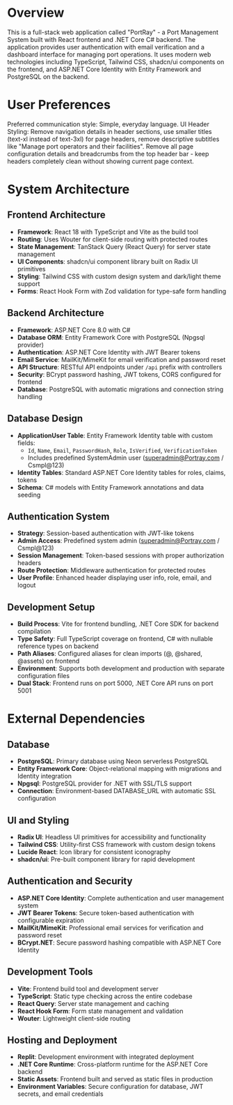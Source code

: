 # Overview

This is a full-stack web application called "PortRay" - a Port Management System built with React frontend and .NET Core C# backend. The application provides user authentication with email verification and a dashboard interface for managing port operations. It uses modern web technologies including TypeScript, Tailwind CSS, shadcn/ui components on the frontend, and ASP.NET Core Identity with Entity Framework and PostgreSQL on the backend.

# User Preferences

Preferred communication style: Simple, everyday language.
UI Header Styling: Remove navigation details in header sections, use smaller titles (text-xl instead of text-3xl) for page headers, remove descriptive subtitles like "Manage port operators and their facilities". Remove all page configuration details and breadcrumbs from the top header bar - keep headers completely clean without showing current page context.

# System Architecture

## Frontend Architecture
- **Framework**: React 18 with TypeScript and Vite as the build tool
- **Routing**: Uses Wouter for client-side routing with protected routes
- **State Management**: TanStack Query (React Query) for server state management
- **UI Components**: shadcn/ui component library built on Radix UI primitives
- **Styling**: Tailwind CSS with custom design system and dark/light theme support
- **Forms**: React Hook Form with Zod validation for type-safe form handling

## Backend Architecture
- **Framework**: ASP.NET Core 8.0 with C#
- **Database ORM**: Entity Framework Core with PostgreSQL (Npgsql provider)
- **Authentication**: ASP.NET Core Identity with JWT Bearer tokens
- **Email Service**: MailKit/MimeKit for email verification and password reset
- **API Structure**: RESTful API endpoints under `/api` prefix with controllers
- **Security**: BCrypt password hashing, JWT tokens, CORS configured for frontend
- **Database**: PostgreSQL with automatic migrations and connection string handling

## Database Design
- **ApplicationUser Table**: Entity Framework Identity table with custom fields:
  - `Id`, `Name`, `Email`, `PasswordHash`, `Role`, `IsVerified`, `VerificationToken`
  - Includes predefined SystemAdmin user (superadmin@Portray.com / Csmpl@123)
- **Identity Tables**: Standard ASP.NET Core Identity tables for roles, claims, tokens
- **Schema**: C# models with Entity Framework annotations and data seeding

## Authentication System
- **Strategy**: Session-based authentication with JWT-like tokens
- **Admin Access**: Predefined system admin (superadmin@Portray.com / Csmpl@123)
- **Session Management**: Token-based sessions with proper authorization headers
- **Route Protection**: Middleware authentication for protected routes
- **User Profile**: Enhanced header displaying user info, role, email, and logout

## Development Setup
- **Build Process**: Vite for frontend bundling, .NET Core SDK for backend compilation
- **Type Safety**: Full TypeScript coverage on frontend, C# with nullable reference types on backend
- **Path Aliases**: Configured aliases for clean imports (@, @shared, @assets) on frontend
- **Environment**: Supports both development and production with separate configuration files
- **Dual Stack**: Frontend runs on port 5000, .NET Core API runs on port 5001

# External Dependencies

## Database
- **PostgreSQL**: Primary database using Neon serverless PostgreSQL
- **Entity Framework Core**: Object-relational mapping with migrations and Identity integration
- **Npgsql**: PostgreSQL provider for .NET with SSL/TLS support
- **Connection**: Environment-based DATABASE_URL with automatic SSL configuration

## UI and Styling
- **Radix UI**: Headless UI primitives for accessibility and functionality
- **Tailwind CSS**: Utility-first CSS framework with custom design tokens
- **Lucide React**: Icon library for consistent iconography
- **shadcn/ui**: Pre-built component library for rapid development

## Authentication and Security
- **ASP.NET Core Identity**: Complete authentication and user management system
- **JWT Bearer Tokens**: Secure token-based authentication with configurable expiration
- **MailKit/MimeKit**: Professional email services for verification and password reset
- **BCrypt.NET**: Secure password hashing compatible with ASP.NET Core Identity

## Development Tools
- **Vite**: Frontend build tool and development server
- **TypeScript**: Static type checking across the entire codebase
- **React Query**: Server state management and caching
- **React Hook Form**: Form state management and validation
- **Wouter**: Lightweight client-side routing

## Hosting and Deployment
- **Replit**: Development environment with integrated deployment
- **.NET Core Runtime**: Cross-platform runtime for the ASP.NET Core backend
- **Static Assets**: Frontend built and served as static files in production
- **Environment Variables**: Secure configuration for database, JWT secrets, and email credentials